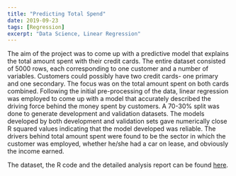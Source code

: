 ```yaml
---
title: "Predicting Total Spend"
date: 2019-09-23
tags: [Regression]
excerpt: "Data Science, Linear Regression"
---
```


The aim of the project was to come up with a predictive model that explains the total amount spent with their credit cards. The entire dataset consisted of 5000 rows, each corresponding to one customer and a number of variables. Customers could possibly have two credit cards- one primary and one secondary. The focus was on the total amount spent on both cards combined.
 Following the initial pre-processing of the data, linear regression was employed to come up with a model that accurately described the driving force behind the money spent by customers.  A 70-30% split was done to generate development and validation datasets. The models developed by both development and validation sets gave numerically close R squared values indicating that the model developed was reliable. The drivers behind total amount spent were found to be the sector in which the customer was employed, whether he/she had a car on lease, and obviously the income earned. 


The dataset, the R code and the detailed analysis report can be found [here](https://github.com/SameeraSuhail1/Linear-Regression).